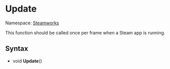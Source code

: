 # Update

Namespace: [Steamworks](Steamworks.md)

This function should be called once per frame when a Steam app is running.

## Syntax

- void **Update**()
